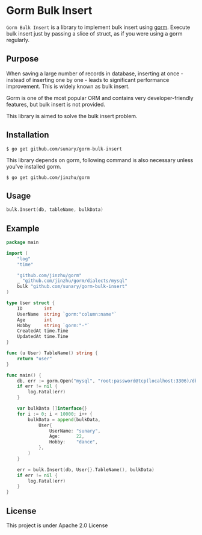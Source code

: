 # Gorm Bulk Insert

`Gorm Bulk Insert` is a library to implement bulk insert using [gorm](https://github.com/jinzhu/gorm). Execute bulk insert just by passing a slice of struct, as if you were using a gorm regularly.

## Purpose

When saving a large number of records in database, inserting at once - instead of inserting one by one - leads to significant performance improvement. This is widely known as bulk insert.

Gorm is one of the most popular ORM and contains very developer-friendly features, but bulk insert is not provided.

This library is aimed to solve the bulk insert problem.

## Installation

`$ go get github.com/sunary/gorm-bulk-insert`

This library depends on gorm, following command is also necessary unless you've installed gorm.

`$ go get github.com/jinzhu/gorm`

## Usage

```go
bulk.Insert(db, tableName, bulkData)
```

## Example

```go
package main

import (
	"log"
	"time"

	"github.com/jinzhu/gorm"
	_ "github.com/jinzhu/gorm/dialects/mysql"
	bulk "github.com/sunary/gorm-bulk-insert"
)

type User struct {
	ID        int
	UserName  string `gorm:"column:name"`
	Age       int
	Hobby     string `gorm:"-"`
	CreatedAt time.Time
	UpdatedAt time.Time
}

func (u User) TableName() string {
	return "user"
}

func main() {
	db, err := gorm.Open("mysql", "root:password@tcp(localhost:3306)/db_name")
	if err != nil {
		log.Fatal(err)
	}

	var bulkData []interface{}
	for i := 0; i < 10000; i++ {
		bulkData = append(bulkData,
			User{
				UserName: "sunary",
				Age:      22,
				Hobby:    "dance",
			},
		)
	}

	err = bulk.Insert(db, User{}.TableName(), bulkData)
	if err != nil {
		log.Fatal(err)
	}
}

```

## License

This project is under Apache 2.0 License